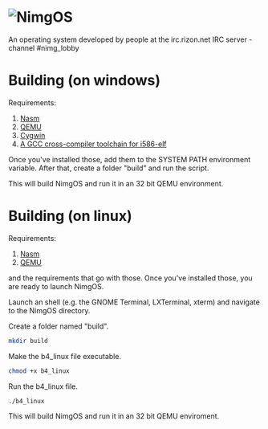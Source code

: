 # ![NimgOS](http://puu.sh/pZokD/0c4a83186e.jpg)
An operating system developed by people at the irc.rizon.net IRC server - channel #nimg_lobby

# Building (on windows)
Requirements:

1. [Nasm](http://www.nasm.us)
2. [QEMU](http://wiki.qemu.org/Main_Page)
3. [Cygwin](https://www.cygwin.com/)
4. [A GCC cross-compiler toolchain for i586-elf](https://www.mediafire.com/folder/drj2bx193eiay/i586-elf-gcc)

Once you've installed those, add them to the SYSTEM PATH environment variable.
After that, create a folder "build" and run the script.

This will build NimgOS and run it in an 32 bit QEMU environment.

# Building (on linux)
Requirements:

1. [Nasm](http://www.nasm.us)
2. [QEMU](http://wiki.qemu.org/Main_Page)

and the requirements that go with those.
Once you've installed those, you are ready to launch NimgOS.

Launch an shell (e.g. the GNOME Terminal, LXTerminal, xterm) and navigate to the NimgOS directory.

Create a folder named "build".

```bash
mkdir build

```
Make the b4_linux file executable.

```bash
chmod +x b4_linux
```
Run the b4_linux file.

```bash
./b4_linux

```

This will build NimgOS and run it in an 32 bit QEMU enviroment.
